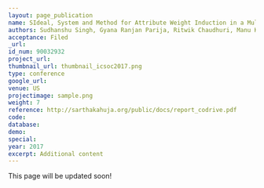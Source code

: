 ```yaml
---
layout: page_publication
name: SIdeal, System and Method for Attribute Weight Induction in a Multiple Recruiter Setting Exploiting Public Goods Games Framework
authors: Sudhanshu Singh, Gyana Ranjan Parija, Ritwik Chaudhuri, Manu Kuchhal, Sarthak Ahuja, Ritwik Chaudhari, Manish Kataria
acceptance: Filed
_url: 
id_num: 90032932
project_url:
thumbnail_url: thumbnail_icsoc2017.png
type: conference
google_url: 
venue: US
projectimage: sample.png
weight: 7
reference: http://sarthakahuja.org/public/docs/report_codrive.pdf
code:
database: 
demo: 
special: 
year: 2017
excerpt: Additional content
---
```

This page will be updated soon!